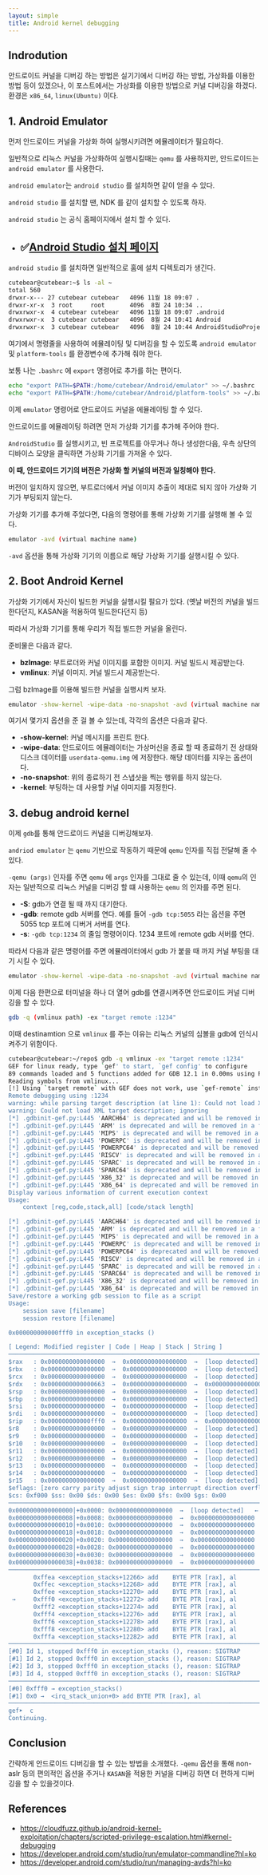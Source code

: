 ```yaml
---
layout: simple
title: Android kernel debugging
---
```


## **Indrodution**

안드로이드 커널을 디버깅 하는 방법은 실기기에서 디버깅 하는 방법, 가상화를 이용한 방법 등이 있겠으나, 이 포스트에서는 가상화를 이용한 방법으로 커널 디버깅을 하겠다.
환경은 `x86_64`, `linux(Ubuntu)` 이다. 

## **1. Android Emulator**

먼저 안드로이드 커널을 가상화 하여 실행시키려면 에뮬레이터가 필요하다. 

일반적으로 리눅스 커널을 가상화하여 실행시킬때는 `qemu` 를 사용하지만, 안드로이드는 `android emulator` 를 사용한다. 

`android emulator`는 `android studio` 를 설치하면 같이 얻을 수 있다. 

`android studio` 를 설치할 땐, NDK 를 같이 설치할 수 있도록 하자. 

`android studio` 는 공식 홈페이지에서 설치 할 수 있다. 


+ ## ✅**[Android Studio 설치 페이지](https://developer.android.com/studio?gclid=CjwKCAiAu9yqBhBmEiwAHTx5p6wo7nDsHeJ3Or6l9-4Gb9jFKWXseeo9sMyBUWs32qtJ_GETlL0gQBoCQC8QAvD_BwE&gclsrc=aw.ds&hl=ko)**


`android studio` 를 설치하면 일반적으로 홈에 설치 디렉토리가 생긴다. 

```bash
cutebear@cutebear:~$ ls -al ~
total 560
drwxr-x--- 27 cutebear cutebear   4096 11월 18 09:07 .
drwxr-xr-x  3 root     root       4096  8월 24 10:34 ..
drwxrwxr-x  4 cutebear cutebear   4096 11월 18 09:07 .android
drwxrwxr-x  3 cutebear cutebear   4096  8월 24 10:41 Android
drwxrwxr-x  3 cutebear cutebear   4096  8월 24 10:44 AndroidStudioProjects
```

여기에서 명령줄을 사용하여 에뮬레이팅 및 디버깅을 할 수 있도록 `android emulator` 및 `platform-tools` 를 환경변수에 추가해 줘야 한다. 

보통 나는 `.bashrc` 에 `export` 명령어로 추가를 하는 편이다. 

```bash
echo "export PATH=$PATH:/home/cutebear/Android/emulator" >> ~/.bashrc
echo "export PATH=$PATH:/home/cutebear/Android/platform-tools" >> ~/.bashrc
```

이제 `emulator` 명령어로 안드로이드 커널을 에뮬레이팅 할 수 있다. 

안드로이드를 에뮬레이팅 하려면 먼저 가상화 기기를 추가해 주어야 한다. 

`AndroidStudio` 를 실행시키고, 빈 프로젝트를 아무거나 하나 생성한다음, 우측 상단의 디바이스 모양을 클릭하면 가상화 기기를 가져올 수 있다. 

**이 때, 안드로이드 기기의 버전은 가상화 할 커널의 버전과 일칭해야 한다.**

버전이 일치하지 않으면, 부트로더에서 커널 이미지 추출이 제대로 되지 않아 가상화 기기가 부팅되지 않는다. 

가상화 기기를 추가해 주었다면, 다음의 명령어를 통해 가상화 기기를 실행해 볼 수 있다. 

```bash
emulator -avd (virtual machine name)
```

`-avd` 옵션을 통해 가상화 기기의 이름으로 해당 가상화 기기를 실행시킬 수 있다. 

## **2. Boot Android Kernel**

가상화 기기에서 자신이 빌드한 커널을 실행시킬 필요가 있다. (옛날 버전의 커널을 빌드한다던지, KASAN을 적용하여 빌드한다던지 등)

따라서 가상화 기기를 통해 우리가 직접 빌드한 커널을 올린다. 

준비물은 다음과 같다. 

+ **bzImage**: 부트로더와 커널 이미지를 포함한 이미지. 커널 빌드시 제공받는다. 
+ **vmlinux**: 커널 이미지. 커널 빌드시 제공받는다. 

그럼 bzImage를 이용해 빌드한 커널을 실행시켜 보자. 

```bash
emulator -show-kernel -wipe-data -no-snapshot -avd (virtual machine name) -kernel (bzImage path)
```

여기서 몇가지 옵션을 준 걸 볼 수 있는데, 각각의 옵션은 다음과 같다. 

+ **-show-kernel**: 커널 메시지를 프린트 한다. 
+ **-wipe-data**: 안드로이드 에뮬레이터는 가상머신을 종료 할 때 종료하기 전 상태와 디스크 데이터를 `userdata-qemu.img` 에 저장한다. 해당 데이터를 지우는 옵션이다.
+ **-no-snapshot**: 위의 종료하기 전 스냅샷을 찍는 행위를 하지 않는다. 
+ **-kernel**: 부팅하는 데 사용할 커널 이미지를 지정한다. 

## **3. debug android kernel**

이제 `gdb`를 통해 안드로이드 커널을 디버깅해보자. 

`andriod emulator` 는 `qemu` 기반으로 작동하기 때문에  `qemu` 인자를 직접 전달해 줄 수 있다. 

`-qemu (args)` 인자를 주면 `qemu` 에 `args` 인자를 그대로 줄 수 있는데, 이때 `qemu`의 인자는 일반적으로 리눅스 커널을 디버깅 할 떄 사용하는 `qemu` 의 인자를 주면 된다. 

+ **-S**: gdb가 연결 될 때 까지 대기한다.
+ **-gdb**: remote gdb 서버를 연다. 예를 들어 `-gdb tcp:5055` 라는 옵션을 주면 5055 tcp 포트에 디버거 서버를 연다.  
+ **-s**:  `-gdb tcp:1234` 의 줄임 명령어이다. 1234 포트에 remote gdb 서버를 연다.  

따라서 다음과 같은 명령어를 주면 에뮬레이터에서 gdb 가 붙을 때 까지 커널 부팅을 대기 시킬 수 있다. 

```bash
emulator -show-kernel -wipe-data -no-snapshot -avd (virtual machine name) -kernel (bzImage path) -qemu -s -S
```

이제 다음 한편으로 터미널을 하나 더 열어 gdb를 연결시켜주면 안드로이드 커널 디버깅을 할 수 있다.

```bash
gdb -q (vmlinux path) -ex "target remote :1234"
```

이때 destinamtion 으로 `vmlinux` 를 주는 이유는 리눅스 커널의 심볼을 gdb에 인식시켜주기 위함이다. 

```bash
cutebear@cutebear:~/repo$ gdb -q vmlinux -ex "target remote :1234"
GEF for linux ready, type `gef' to start, `gef config' to configure
89 commands loaded and 5 functions added for GDB 12.1 in 0.00ms using Python engine 3.10
Reading symbols from vmlinux...
[!] Using `target remote` with GEF does not work, use `gef-remote` instead. You've been warned.
Remote debugging using :1234
warning: while parsing target description (at line 1): Could not load XML document "i386-64bit.xml"
warning: Could not load XML target description; ignoring
[*] .gdbinit-gef.py:L445 'AARCH64' is deprecated and will be removed in a feature release. use `Elf.Abi.AARCH64`
[*] .gdbinit-gef.py:L445 'ARM' is deprecated and will be removed in a feature release. use `Elf.Abi.ARM`
[*] .gdbinit-gef.py:L445 'MIPS' is deprecated and will be removed in a feature release. use `Elf.Abi.MIPS`
[*] .gdbinit-gef.py:L445 'POWERPC' is deprecated and will be removed in a feature release. use `Elf.Abi.POWERPC`
[*] .gdbinit-gef.py:L445 'POWERPC64' is deprecated and will be removed in a feature release. use `Elf.Abi.POWERPC64`
[*] .gdbinit-gef.py:L445 'RISCV' is deprecated and will be removed in a feature release. use `Elf.Abi.RISCV`
[*] .gdbinit-gef.py:L445 'SPARC' is deprecated and will be removed in a feature release. use `Elf.Abi.SPARC`
[*] .gdbinit-gef.py:L445 'SPARC64' is deprecated and will be removed in a feature release. use `Elf.Abi.SPARC64`
[*] .gdbinit-gef.py:L445 'X86_32' is deprecated and will be removed in a feature release. use `Elf.Abi.X86_32`
[*] .gdbinit-gef.py:L445 'X86_64' is deprecated and will be removed in a feature release. use `Elf.Abi.X86_64`
Display various information of current execution context
Usage:
    context [reg,code,stack,all] [code/stack length]

[*] .gdbinit-gef.py:L445 'AARCH64' is deprecated and will be removed in a feature release. use `Elf.Abi.AARCH64`
[*] .gdbinit-gef.py:L445 'ARM' is deprecated and will be removed in a feature release. use `Elf.Abi.ARM`
[*] .gdbinit-gef.py:L445 'MIPS' is deprecated and will be removed in a feature release. use `Elf.Abi.MIPS`
[*] .gdbinit-gef.py:L445 'POWERPC' is deprecated and will be removed in a feature release. use `Elf.Abi.POWERPC`
[*] .gdbinit-gef.py:L445 'POWERPC64' is deprecated and will be removed in a feature release. use `Elf.Abi.POWERPC64`
[*] .gdbinit-gef.py:L445 'RISCV' is deprecated and will be removed in a feature release. use `Elf.Abi.RISCV`
[*] .gdbinit-gef.py:L445 'SPARC' is deprecated and will be removed in a feature release. use `Elf.Abi.SPARC`
[*] .gdbinit-gef.py:L445 'SPARC64' is deprecated and will be removed in a feature release. use `Elf.Abi.SPARC64`
[*] .gdbinit-gef.py:L445 'X86_32' is deprecated and will be removed in a feature release. use `Elf.Abi.X86_32`
[*] .gdbinit-gef.py:L445 'X86_64' is deprecated and will be removed in a feature release. use `Elf.Abi.X86_64`
Save/restore a working gdb session to file as a script
Usage:
    session save [filename]
    session restore [filename]

0x000000000000fff0 in exception_stacks ()

[ Legend: Modified register | Code | Heap | Stack | String ]
────────────────────────────────────────────────────────────────────────────────────────────────── registers ────
$rax   : 0x0000000000000000  →  0x0000000000000000  →  [loop detected]
$rbx   : 0x0000000000000000  →  0x0000000000000000  →  [loop detected]
$rcx   : 0x0000000000000000  →  0x0000000000000000  →  [loop detected]
$rdx   : 0x0000000000000663  →  0x0000000000000000  →  0x0000000000000000  →  [loop detected]
$rsp   : 0x0000000000000000  →  0x0000000000000000  →  [loop detected]
$rbp   : 0x0000000000000000  →  0x0000000000000000  →  [loop detected]
$rsi   : 0x0000000000000000  →  0x0000000000000000  →  [loop detected]
$rdi   : 0x0000000000000000  →  0x0000000000000000  →  [loop detected]
$rip   : 0x000000000000fff0  →  0x0000000000000000  →  0x0000000000000000  →  [loop detected]
$r8    : 0x0000000000000000  →  0x0000000000000000  →  [loop detected]
$r9    : 0x0000000000000000  →  0x0000000000000000  →  [loop detected]
$r10   : 0x0000000000000000  →  0x0000000000000000  →  [loop detected]
$r11   : 0x0000000000000000  →  0x0000000000000000  →  [loop detected]
$r12   : 0x0000000000000000  →  0x0000000000000000  →  [loop detected]
$r13   : 0x0000000000000000  →  0x0000000000000000  →  [loop detected]
$r14   : 0x0000000000000000  →  0x0000000000000000  →  [loop detected]
$r15   : 0x0000000000000000  →  0x0000000000000000  →  [loop detected]
$eflags: [zero carry parity adjust sign trap interrupt direction overflow resume virtualx86 identification]
$cs: 0xf000 $ss: 0x00 $ds: 0x00 $es: 0x00 $fs: 0x00 $gs: 0x00 
────────────────────────────────────────────────────────────────────────────────────────────────────── stack ────
0x0000000000000000│+0x0000: 0x0000000000000000  →  [loop detected]	 ← $rax, $rbx, $rcx, $rsp, $rbp, $rsi, $rdi, $r8, $r9, $r10, $r11, $r12, $r13, $r14, $r15, $ss, $ds, $es, $fs, $gs
0x0000000000000008│+0x0008: 0x0000000000000000  →  0x0000000000000000  →  [loop detected]
0x0000000000000010│+0x0010: 0x0000000000000000  →  0x0000000000000000  →  [loop detected]
0x0000000000000018│+0x0018: 0x0000000000000000  →  0x0000000000000000  →  [loop detected]
0x0000000000000020│+0x0020: 0x0000000000000000  →  0x0000000000000000  →  [loop detected]
0x0000000000000028│+0x0028: 0x0000000000000000  →  0x0000000000000000  →  [loop detected]
0x0000000000000030│+0x0030: 0x0000000000000000  →  0x0000000000000000  →  [loop detected]
0x0000000000000038│+0x0038: 0x0000000000000000  →  0x0000000000000000  →  [loop detected]
──────────────────────────────────────────────────────────────────────────────────────────────── code:x86:64 ────
       0xffea <exception_stacks+12266> add    BYTE PTR [rax], al
       0xffec <exception_stacks+12268> add    BYTE PTR [rax], al
       0xffee <exception_stacks+12270> add    BYTE PTR [rax], al
 →     0xfff0 <exception_stacks+12272> add    BYTE PTR [rax], al
       0xfff2 <exception_stacks+12274> add    BYTE PTR [rax], al
       0xfff4 <exception_stacks+12276> add    BYTE PTR [rax], al
       0xfff6 <exception_stacks+12278> add    BYTE PTR [rax], al
       0xfff8 <exception_stacks+12280> add    BYTE PTR [rax], al
       0xfffa <exception_stacks+12282> add    BYTE PTR [rax], al
──────────────────────────────────────────────────────────────────────────────────────────────────── threads ────
[#0] Id 1, stopped 0xfff0 in exception_stacks (), reason: SIGTRAP
[#1] Id 2, stopped 0xfff0 in exception_stacks (), reason: SIGTRAP
[#2] Id 3, stopped 0xfff0 in exception_stacks (), reason: SIGTRAP
[#3] Id 4, stopped 0xfff0 in exception_stacks (), reason: SIGTRAP
────────────────────────────────────────────────────────────────────────────────────────────────────── trace ────
[#0] 0xfff0 → exception_stacks()
[#1] 0x0 →  <irq_stack_union+0> add BYTE PTR [rax], al
─────────────────────────────────────────────────────────────────────────────────────────────────────────────────
gef➤  c
Continuing.
```

## **Conclusion**

간략하게 안드로이드 디버깅을 할 수 있는 방법을 소개했다. `-qemu` 옵션을 통해 non-aslr 등의 편의적인 옵션을 주거나 `KASAN`을 적용한 커널을 디버깅 하면 더 편하게 디버깅을 할 수 있을것이다. 

## **References**

+ <https://cloudfuzz.github.io/android-kernel-exploitation/chapters/scripted-privilege-escalation.html#kernel-debugging>
+ <https://developer.android.com/studio/run/emulator-commandline?hl=ko>
+ <https://developer.android.com/studio/run/managing-avds?hl=ko>
